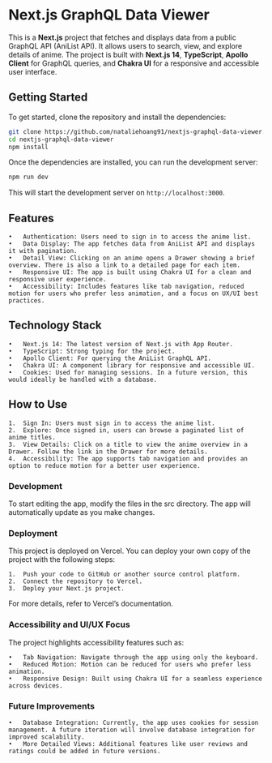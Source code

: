 # Next.js GraphQL Data Viewer

This is a **Next.js** project that fetches and displays data from a public GraphQL API (AniList API). It allows users to search, view, and explore details of anime. The project is built with **Next.js 14**, **TypeScript**, **Apollo Client** for GraphQL queries, and **Chakra UI** for a responsive and accessible user interface.

## Getting Started

To get started, clone the repository and install the dependencies:

```bash
git clone https://github.com/nataliehoang91/nextjs-graphql-data-viewer.git
cd nextjs-graphql-data-viewer
npm install
```

Once the dependencies are installed, you can run the development server:

```bash
npm run dev
```

This will start the development server on `http://localhost:3000`.

## Features

    •	Authentication: Users need to sign in to access the anime list.
    •	Data Display: The app fetches data from AniList API and displays it with pagination.
    •	Detail View: Clicking on an anime opens a Drawer showing a brief overview. There is also a link to a detailed page for each item.
    •	Responsive UI: The app is built using Chakra UI for a clean and responsive user experience.
    •	Accessibility: Includes features like tab navigation, reduced motion for users who prefer less animation, and a focus on UX/UI best practices.

## Technology Stack

    •	Next.js 14: The latest version of Next.js with App Router.
    •	TypeScript: Strong typing for the project.
    •	Apollo Client: For querying the AniList GraphQL API.
    •	Chakra UI: A component library for responsive and accessible UI.
    •	Cookies: Used for managing sessions. In a future version, this would ideally be handled with a database.

## How to Use

    1.	Sign In: Users must sign in to access the anime list.
    2.	Explore: Once signed in, users can browse a paginated list of anime titles.
    3.	View Details: Click on a title to view the anime overview in a Drawer. Follow the link in the Drawer for more details.
    4.	Accessibility: The app supports tab navigation and provides an option to reduce motion for a better user experience.

### Development

To start editing the app, modify the files in the src directory. The app will automatically update as you make changes.

### Deployment

This project is deployed on Vercel. You can deploy your own copy of the project with the following steps:

    1.	Push your code to GitHub or another source control platform.
    2.	Connect the repository to Vercel.
    3.	Deploy your Next.js project.

For more details, refer to Vercel’s documentation.

### Accessibility and UI/UX Focus

The project highlights accessibility features such as:

    •	Tab Navigation: Navigate through the app using only the keyboard.
    •	Reduced Motion: Motion can be reduced for users who prefer less animation.
    •	Responsive Design: Built using Chakra UI for a seamless experience across devices.

### Future Improvements

    •	Database Integration: Currently, the app uses cookies for session management. A future iteration will involve database integration for improved scalability.
    •	More Detailed Views: Additional features like user reviews and ratings could be added in future versions.
